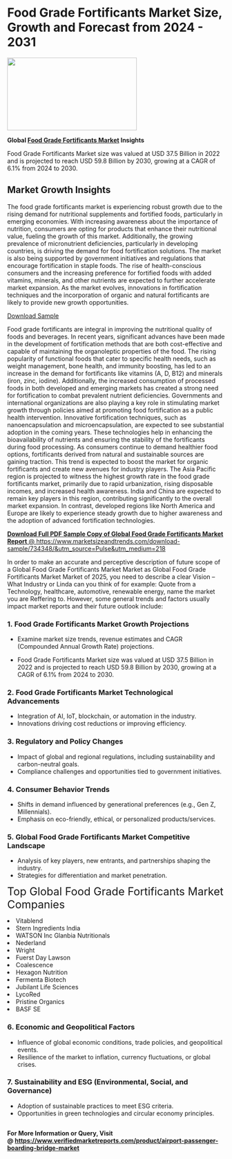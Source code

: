 <H1>Food Grade Fortificants Market Size, Growth and Forecast from 2024 - 2031</H1><img class="aligncenter size-medium wp-image-584254" src="https://thirdeyenews.in/wp-content/uploads/2024/09/Global-Market-Research-300x168.jpeg" alt="" width="300" height="168" /><p><strong>Global&nbsp;<a href="https://www.marketsizeandtrends.com/download-sample/734348/&amp;utm_source=Pulse&amp;utm_medium=218">Food Grade Fortificants Market</a> Insights</strong></p><p>Food Grade Fortificants Market size was valued at USD 37.5 Billion in 2022 and is projected to reach USD 59.8 Billion by 2030, growing at a CAGR of 6.1% from 2024 to 2030.</p><p><h2>Market Growth Insights</h2> <p>The food grade fortificants market is experiencing robust growth due to the rising demand for nutritional supplements and fortified foods, particularly in emerging economies. With increasing awareness about the importance of nutrition, consumers are opting for products that enhance their nutritional value, fueling the growth of this market. Additionally, the growing prevalence of micronutrient deficiencies, particularly in developing countries, is driving the demand for food fortification solutions. The market is also being supported by government initiatives and regulations that encourage fortification in staple foods. The rise of health-conscious consumers and the increasing preference for fortified foods with added vitamins, minerals, and other nutrients are expected to further accelerate market expansion. As the market evolves, innovations in fortification techniques and the incorporation of organic and natural fortificants are likely to provide new growth opportunities.</p> <p><a href="#">Download Sample</a></p> <p>Food grade fortificants are integral in improving the nutritional quality of foods and beverages. In recent years, significant advances have been made in the development of fortification methods that are both cost-effective and capable of maintaining the organoleptic properties of the food. The rising popularity of functional foods that cater to specific health needs, such as weight management, bone health, and immunity boosting, has led to an increase in the demand for fortificants like vitamins (A, D, B12) and minerals (iron, zinc, iodine). Additionally, the increased consumption of processed foods in both developed and emerging markets has created a strong need for fortification to combat prevalent nutrient deficiencies. Governments and international organizations are also playing a key role in stimulating market growth through policies aimed at promoting food fortification as a public health intervention. Innovative fortification techniques, such as nanoencapsulation and microencapsulation, are expected to see substantial adoption in the coming years. These technologies help in enhancing the bioavailability of nutrients and ensuring the stability of the fortificants during food processing. As consumers continue to demand healthier food options, fortificants derived from natural and sustainable sources are gaining traction. This trend is expected to boost the market for organic fortificants and create new avenues for industry players. The Asia Pacific region is projected to witness the highest growth rate in the food grade fortificants market, primarily due to rapid urbanization, rising disposable incomes, and increased health awareness. India and China are expected to remain key players in this region, contributing significantly to the overall market expansion. In contrast, developed regions like North America and Europe are likely to experience steady growth due to higher awareness and the adoption of advanced fortification technologies. <p><a href="#"></p><p><span class=""><strong>Download Full PDF Sample Copy of Global Food Grade Fortificants Market Report</strong> @ <a href="https://www.marketsizeandtrends.com/download-sample/734348/&amp;utm_source=Pulse&amp;utm_medium=218" target="_blank">https://www.marketsizeandtrends.com/download-sample/734348/&amp;utm_source=Pulse&amp;utm_medium=218</a></span></p><p>In order to make an accurate and perceptive description of future scope of a Global&nbsp;Food Grade Fortificants Market Market as Global&nbsp;Food Grade Fortificants Market Market of 2025, you need to describe a clear Vision &ndash; What Industry or Linda can you think of for example: Quote from a Technology, healthcare, automotive, renewable energy, name the market you are Reffering to. However, some general trends and factors usually impact market reports and their future outlook include:</p><h3>1.&nbsp;<strong>Food Grade Fortificants Market Growth Projections</strong></h3><ul><li>Examine market size trends, revenue estimates and CAGR (Compounded Annual Growth Rate) projections.</li><li><p>Food Grade Fortificants Market size was valued at USD 37.5 Billion in 2022 and is projected to reach USD 59.8 Billion by 2030, growing at a CAGR of 6.1% from 2024 to 2030.</p></li></ul><h3>2.&nbsp;<strong>Food Grade Fortificants Market Technological Advancements</strong></h3><ul><li>Integration of AI, IoT, blockchain, or automation in the industry.</li><li>Innovations driving cost reductions or improving efficiency.</li></ul><h3>3.&nbsp;<strong>Regulatory and Policy Changes</strong></h3><ul><li>Impact of global and regional regulations, including sustainability and carbon-neutral goals.</li><li>Compliance challenges and opportunities tied to government initiatives.</li></ul><h3>4.&nbsp;<strong>Consumer Behavior Trends</strong></h3><ul><li>Shifts in demand influenced by generational preferences (e.g., Gen Z, Millennials).</li><li>Emphasis on eco-friendly, ethical, or personalized products/services.</li></ul><h3>5.&nbsp;<strong>Global Food Grade Fortificants Market Competitive Landscape</strong></h3><ul><li>Analysis of key players, new entrants, and partnerships shaping the industry.</li><li>Strategies for differentiation and market penetration.</li></ul><p data-pm-slice="1 1 []"><span style="color: inherit; font-family: inherit; font-size: 25px;">Top Global Food Grade Fortificants Market Companies</span></p><div class="" data-test-id=""><p><li>Vitablend</li><li> Stern Ingredients India</li><li> WATSON Inc Glanbia Nutritionals</li><li> Nederland</li><li> Wright</li><li> Fuerst Day Lawson</li><li> Coalescence</li><li> Hexagon Nutrition</li><li> Fermenta Biotech</li><li> Jubilant Life Sciences</li><li> LycoRed</li><li> Pristine Organics</li><li> BASF SE</li></p></div><h3>6.&nbsp;<strong>Economic and Geopolitical Factors</strong></h3><ul><li>Influence of global economic conditions, trade policies, and geopolitical events.</li><li>Resilience of the market to inflation, currency fluctuations, or global crises.</li></ul><h3>7.&nbsp;<strong>Sustainability and ESG (Environmental, Social, and Governance)</strong></h3><ul><li>Adoption of sustainable practices to meet ESG criteria.</li><li>Opportunities in green technologies and circular economy principles.</li></ul><h2><strong style="font-size: 14px;">For More Information or Query, Visit @&nbsp;</strong><a style="background-color: #ffffff; font-size: 14px;" href="https://www.marketsizeandtrends.com/report/food-grade-fortificants-market/" target="_blank">https://www.verifiedmarketreports.com/product/airport-passenger-boarding-bridge-market</a></h2>
